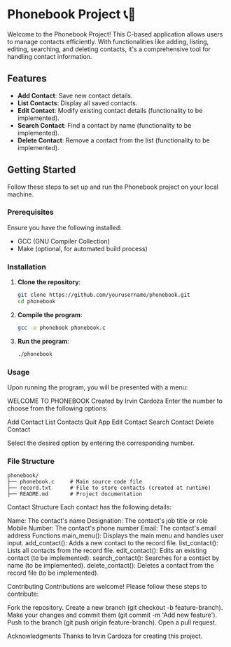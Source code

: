 # Phonebook Project 📞📖

Welcome to the Phonebook Project! This C-based application allows users to manage contacts efficiently. With functionalities like adding, listing, editing, searching, and deleting contacts, it's a comprehensive tool for handling contact information.

## Features

- **Add Contact**: Save new contact details.
- **List Contacts**: Display all saved contacts.
- **Edit Contact**: Modify existing contact details (functionality to be implemented).
- **Search Contact**: Find a contact by name (functionality to be implemented).
- **Delete Contact**: Remove a contact from the list (functionality to be implemented).

## Getting Started

Follow these steps to set up and run the Phonebook project on your local machine.

### Prerequisites

Ensure you have the following installed:

- GCC (GNU Compiler Collection)
- Make (optional, for automated build process)

### Installation

1. **Clone the repository**:
    ```sh
    git clone https://github.com/yourusername/phonebook.git
    cd phonebook
    ```

2. **Compile the program**:
    ```sh
    gcc -o phonebook phonebook.c
    ```

3. **Run the program**:
    ```sh
    ./phonebook
    ```

### Usage

Upon running the program, you will be presented with a menu:

WELCOME TO PHONEBOOK
Created by Irvin Cardoza
Enter the number to choose from the following options:

Add Contact
List Contacts
Quit App
Edit Contact
Search Contact
Delete Contact


Select the desired option by entering the corresponding number.

### File Structure

```plaintext
phonebook/
├── phonebook.c     # Main source code file
├── record.txt      # File to store contacts (created at runtime)
├── README.md       # Project documentation
```

Contact Structure
Each contact has the following details:

Name: The contact's name
Designation: The contact's job title or role
Mobile Number: The contact's phone number
Email: The contact's email address
Functions
main_menu(): Displays the main menu and handles user input.
add_contact(): Adds a new contact to the record file.
list_contact(): Lists all contacts from the record file.
edit_contact(): Edits an existing contact (to be implemented).
search_contact(): Searches for a contact by name (to be implemented).
delete_contact(): Deletes a contact from the record file (to be implemented).

Contributing
Contributions are welcome! Please follow these steps to contribute:

Fork the repository.
Create a new branch (git checkout -b feature-branch).
Make your changes and commit them (git commit -m 'Add new feature').
Push to the branch (git push origin feature-branch).
Open a pull request.

Acknowledgments
Thanks to Irvin Cardoza for creating this project.

